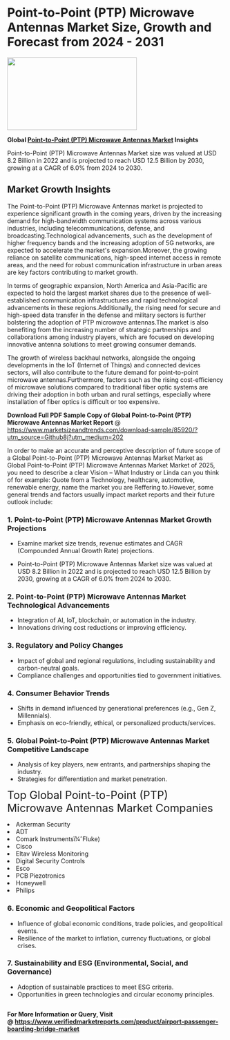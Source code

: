 <H1>Point-to-Point (PTP) Microwave Antennas Market Size, Growth and Forecast from 2024 - 2031</H1><img class="aligncenter size-medium wp-image-584254" src="https://thirdeyenews.in/wp-content/uploads/2024/09/Global-Market-Research-300x168.jpeg" alt="" width="300" height="168" /><p><strong>Global&nbsp;<a href="https://www.marketsizeandtrends.com/download-sample/85920/?utm_source=Github8j?utm_medium=202">Point-to-Point (PTP) Microwave Antennas Market</a> Insights</strong></p><p>Point-to-Point (PTP) Microwave Antennas Market size was valued at USD 8.2 Billion in 2022 and is projected to reach USD 12.5 Billion by 2030, growing at a CAGR of 6.0% from 2024 to 2030.</p><p><h2>Market Growth Insights</h2> <p>The Point-to-Point (PTP) Microwave Antennas market is projected to experience significant growth in the coming years, driven by the increasing demand for high-bandwidth communication systems across various industries, including telecommunications, defense, and broadcasting.Technological advancements, such as the development of higher frequency bands and the increasing adoption of 5G networks, are expected to accelerate the market's expansion.Moreover, the growing reliance on satellite communications, high-speed internet access in remote areas, and the need for robust communication infrastructure in urban areas are key factors contributing to market growth.</p> <p>In terms of geographic expansion, North America and Asia-Pacific are expected to hold the largest market shares due to the presence of well-established communication infrastructures and rapid technological advancements in these regions.Additionally, the rising need for secure and high-speed data transfer in the defense and military sectors is further bolstering the adoption of PTP microwave antennas.The market is also benefiting from the increasing number of strategic partnerships and collaborations among industry players, which are focused on developing innovative antenna solutions to meet growing consumer demands.</p> <p>The growth of wireless backhaul networks, alongside the ongoing developments in the IoT (Internet of Things) and connected devices sectors, will also contribute to the future demand for point-to-point microwave antennas.Furthermore, factors such as the rising cost-efficiency of microwave solutions compared to traditional fiber optic systems are driving their adoption in both urban and rural settings, especially where installation of fiber optics is difficult or too expensive.</p> <p><span class=""><strong>Download Full PDF Sample Copy of Global Point-to-Point (PTP) Microwave Antennas Market Report</strong> @ <a href="https://www.marketsizeandtrends.com/download-sample/85920/?utm_source=Github8j?utm_medium=202" target="_blank">https://www.marketsizeandtrends.com/download-sample/85920/?utm_source=Github8j?utm_medium=202</a></span></p><p>In order to make an accurate and perceptive description of future scope of a Global&nbsp;Point-to-Point (PTP) Microwave Antennas Market Market as Global&nbsp;Point-to-Point (PTP) Microwave Antennas Market Market of 2025, you need to describe a clear Vision &ndash; What Industry or Linda can you think of for example: Quote from a Technology, healthcare, automotive, renewable energy, name the market you are Reffering to.However, some general trends and factors usually impact market reports and their future outlook include:</p><h3>1.&nbsp;<strong>Point-to-Point (PTP) Microwave Antennas Market Growth Projections</strong></h3><ul><li>Examine market size trends, revenue estimates and CAGR (Compounded Annual Growth Rate) projections.</li><li><p>Point-to-Point (PTP) Microwave Antennas Market size was valued at USD 8.2 Billion in 2022 and is projected to reach USD 12.5 Billion by 2030, growing at a CAGR of 6.0% from 2024 to 2030.</p></li></ul><h3>2.&nbsp;<strong>Point-to-Point (PTP) Microwave Antennas Market Technological Advancements</strong></h3><ul><li>Integration of AI, IoT, blockchain, or automation in the industry.</li><li>Innovations driving cost reductions or improving efficiency.</li></ul><h3>3.&nbsp;<strong>Regulatory and Policy Changes</strong></h3><ul><li>Impact of global and regional regulations, including sustainability and carbon-neutral goals.</li><li>Compliance challenges and opportunities tied to government initiatives.</li></ul><h3>4.&nbsp;<strong>Consumer Behavior Trends</strong></h3><ul><li>Shifts in demand influenced by generational preferences (e.g., Gen Z, Millennials).</li><li>Emphasis on eco-friendly, ethical, or personalized products/services.</li></ul><h3>5.&nbsp;<strong>Global Point-to-Point (PTP) Microwave Antennas Market Competitive Landscape</strong></h3><ul><li>Analysis of key players, new entrants, and partnerships shaping the industry.</li><li>Strategies for differentiation and market penetration.</li></ul><p data-pm-slice="1 1 []"><span style="color: inherit; font-family: inherit; font-size: 25px;">Top Global Point-to-Point (PTP) Microwave Antennas Market Companies</span></p><div class="" data-test-id=""><p><li>Ackerman Security</li><li> ADT</li><li> Comark Instrumentsï¼ˆFluke)</li><li> Cisco</li><li> Eltav Wireless Monitoring</li><li> Digital Security Controls</li><li> Esco</li><li> PCB Piezotronics</li><li> Honeywell</li><li> Philips</li></p></div><h3>6.&nbsp;<strong>Economic and Geopolitical Factors</strong></h3><ul><li>Influence of global economic conditions, trade policies, and geopolitical events.</li><li>Resilience of the market to inflation, currency fluctuations, or global crises.</li></ul><h3>7.&nbsp;<strong>Sustainability and ESG (Environmental, Social, and Governance)</strong></h3><ul><li>Adoption of sustainable practices to meet ESG criteria.</li><li>Opportunities in green technologies and circular economy principles.</li></ul><h2><strong style="font-size: 14px;">For More Information or Query, Visit @&nbsp;</strong><a style="background-color: #ffffff; font-size: 14px;" href="https://www.marketsizeandtrends.com/report/point-to-point-ptp-microwave-antennas-market/" target="_blank">https://www.verifiedmarketreports.com/product/airport-passenger-boarding-bridge-market</a></h2>